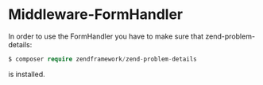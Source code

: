 # Middleware-FormHandler

In order to use the FormHandler you have to make sure that zend-problem-details:
```php
$ composer require zendframework/zend-problem-details
```
is installed.